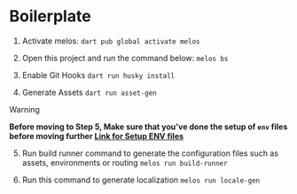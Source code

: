 # Boilerplate

1. Activate melos:
`dart pub global activate melos`

2. Open this project and run the command below:
`melos bs`

3. Enable Git Hooks
`dart run husky install`

4. Generate Assets
`dart run asset-gen`

> [!WARNING] 
> **Before moving to Step 5, Make sure that you've done the setup of `env` files before moving further [Link for Setup ENV files](https://cavin-7span.github.io/Dash-Docs/docs/tutorial-basics/configuring-environment-variables)**

5. Run build runner command to generate the configuration files such as assets, environments or routing
`melos run build-runner`

6. Run this command to generate localization
`melos run locale-gen`